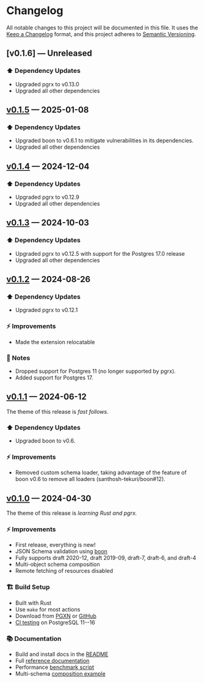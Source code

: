 # Changelog

All notable changes to this project will be documented in this file. It uses the
[Keep a Changelog] format, and this project adheres to [Semantic Versioning].

  [Keep a Changelog]: https://keepachangelog.com/en/1.1.0/
  [Semantic Versioning]: https://semver.org/spec/v2.0.0.html
    "Semantic Versioning 2.0.0"

## [v0.1.6] — Unreleased

### ⬆️ Dependency Updates

*   Upgraded pgrx to v0.13.0
*   Upgraded all other dependencies

## [v0.1.5] — 2025-01-08

### ⬆️ Dependency Updates

*   Upgraded boon to v0.6.1 to mitigate vulnerabilities in its dependencies.
*   Upgraded all other dependencies

  [v0.1.5]: https://github.com/tembo-io/pg-jsonschema-boon/compare/v0.1.4...v0.1.4

## [v0.1.4] — 2024-12-04

### ⬆️ Dependency Updates

*   Upgraded pgrx to v0.12.9
*   Upgraded all other dependencies

  [v0.1.4]: https://github.com/tembo-io/pg-jsonschema-boon/compare/v0.1.4...v0.1.4

## [v0.1.3] — 2024-10-03

### ⬆️ Dependency Updates

*   Upgraded pgrx to v0.12.5 with support for the Postgres 17.0 release
*   Upgraded all other dependencies

  [v0.1.3]: https://github.com/tembo-io/pg-jsonschema-boon/compare/v0.1.2...v0.1.3

## [v0.1.2] — 2024-08-26

### ⬆️ Dependency Updates

*   Upgraded pgrx to v0.12.1

### ⚡ Improvements

*   Made the extension relocatable

### 📔 Notes

*   Dropped support for Postgres 11 (no longer supported by pgrx).
*   Added support for Postgres 17.

  [v0.1.2]: https://github.com/tembo-io/pg-jsonschema-boon/compare/v0.1.1...v0.1.2

## [v0.1.1] — 2024-06-12

The theme of this release is *fast follows.*

### ⬆️ Dependency Updates

*   Upgraded boon to v0.6.

### ⚡ Improvements

*   Removed custom schema loader, taking advantage of the feature of boon v0.6
    to remove all loaders (santhosh-tekuri/boon#12).

  [v0.1.1]: https://github.com/tembo-io/pg-jsonschema-boon/compare/v0.1.0...v0.1.1

## [v0.1.0] — 2024-04-30

The theme of this release is *learning Rust and pgrx.*

### ⚡ Improvements

*   First release, everything is new!
*   JSON Schema validation using [boon]
*   Fully supports draft 2020-12, draft 2019-09, draft-7, draft-6, and draft-4
*   Multi-object schema composition
*   Remote fetching of resources disabled

### 🏗️ Build Setup

*   Built with Rust
*   Use `make` for most actions
*   Download from [PGXN] or [GitHub]
*   [CI testing] on PostgreSQL 11--16

### 📚 Documentation

*   Build and install docs in the [README]
*   Full [reference documentation]
*   Performance [benchmark script]
*   Multi-schema [composition example]

  [v0.1.0]: https://github.com/tembo-io/pg-jsonschema-boon/compare/34d5d49...v0.1.0
  [boon]: https://github.com/santhosh-tekuri/boon
  [README]: https://github.com/tembo-io/pg-jsonschema-boon/blob/v0.1.0/README.md
  [PGXN]: https://pgxn.org/dist/jsonschema/
  [GitHub]: https://github.com/tembo-io/pg-jsonschema-boon/releases
  [reference documentation]: https://github.com/tembo-io/pg-jsonschema-boon/blob/v0.1.0/doc/jsonschema.md
  [benchmark script]: https://github.com/tembo-io/pg-jsonschema-boon/blob/v0.1.0/eg/bench.sql
  [composition example]: https://github.com/tembo-io/pg-jsonschema-boon/blob/v0.1.0/eg/user.sql
  [CI testing]: https://github.com/tembo-io/pg-jsonschema-boon/actions/workflows/lint-and-test.yml
